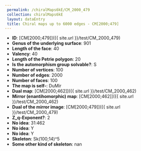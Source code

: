 ```yaml
--- 
 permalink: /chiralMaps6kE/CM_2000_479 
 collection: chiralMaps6kE
 layout: dataEntry
 title: Chiral maps up to 6000 edges - CM[2000;479]
---
```


- **ID**: [CM[2000;479]]({{ site.url }}/test/CM_2000_479)
- **Genus of the underlying surface**: 901
- **Length of the face**: 40
- **Valency**: 40
- **Length of the Petrie polygon**: 20
- **Is the automorphism group solvable?**: S
- **Number of vertices**: 100
- **Number of edges**: 2000
- **Number of faces**: 100
- **The map is self-**: DuMir
- **Dual map**: [CM[2000;462]]({{ site.url }}/test/CM_2000_462)
- **Mirror (enantihomorphic) map**: [CM[2000;462]]({{ site.url }}/test/CM_2000_462)
- **Dual of the mirror image**: [CM[2000;479]]({{ site.url }}/test/CM_2000_479)
- **Z_q-Exponent?**: 2
- **No idea**:  31:462
- **No idea**: Y
- **No idea**: Y
- **Skeleton**: Sk(100;14)^5
- **Some other kind of skeleton**: nan
